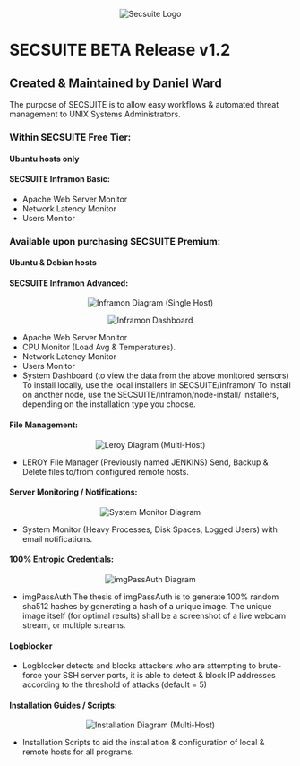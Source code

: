 <p align="center">
<img src="http://securitechsystems.ca/img/secsuite-github.png" title="Secsuite Logo">
</p>  

# SECSUITE BETA Release v1.2

## Created & Maintained by Daniel Ward
The purpose of SECSUITE is to allow easy workflows & automated threat management to UNIX Systems Administrators.

### Within SECSUITE Free Tier:
#### Ubuntu hosts only

#### SECSUITE Inframon Basic:
- Apache Web Server Monitor
- Network Latency Monitor
- Users Monitor

### Available upon purchasing SECSUITE Premium: 
#### Ubuntu & Debian hosts

#### SECSUITE Inframon Advanced:
<p align="center">
<img src="http://securitechsystems.ca/img/inframon.JPG" title="Inframon Diagram (Single Host)">
</p>

<p align="center">
<img src="http://securitechsystems.ca/img/inframondashboard.JPG" title="Inframon Dashboard">
</p>

- Apache Web Server Monitor
- CPU Monitor (Load Avg & Temperatures).
- Network Latency Monitor
- Users Monitor
- System Dashboard (to view the data from the above monitored sensors)
To install locally, use the local installers in SECSUITE/inframon/
To install on another node, use the SECSUITE/inframon/node-install/ installers, depending on the installation type you choose.

#### File Management:
<p align="center">
<img src="http://securitechsystems.ca/img/leroy.JPG" title="Leroy Diagram (Multi-Host)">
</p>

- LEROY File Manager (Previously named JENKINS) Send, Backup & Delete files to/from configured remote hosts.
#### Server Monitoring / Notifications:
<p align="center">
<img src="http://securitechsystems.ca/img/system_monitor.JPG" title="System Monitor Diagram">
</p>  

- System Monitor (Heavy Processes, Disk Spaces, Logged Users) with email notifications.
#### 100% Entropic Credentials:
<p align="center">
<img src="http://securitechsystems.ca/img/imgpassauth.JPG" title="imgPassAuth Diagram">
</p>  

- imgPassAuth The thesis of imgPassAuth is to generate 100% random sha512 hashes by generating a hash of a unique image. The unique image itself (for optimal results) shall be a screenshot of a live webcam stream, or multiple streams.
#### Logblocker
- Logblocker detects and blocks attackers who are attempting to brute-force your SSH server ports, it is able to detect & block IP addresses according to the threshold of attacks (default = 5)
#### Installation Guides / Scripts:
<p align="center">
<img src="http://securitechsystems.ca/img/auto-discovery-network-install.png" title="Installation Diagram (Multi-Host)">
</p>  

- Installation Scripts to aid the installation & configuration of local & remote hosts for all programs.
